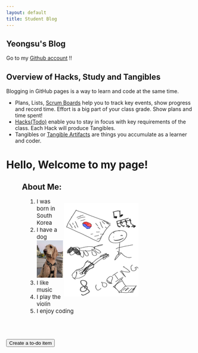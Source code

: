 ```yaml
---
layout: default
title: Student Blog
---
```


## Yeongsu's Blog

Go to my [Github account](https://github.com/YeongsuKimm) !!

## Overview of Hacks, Study and Tangibles
Blogging in GitHub pages is a way to learn and code at the same time. 

- Plans, Lists, [Scrum Boards](https://clickup.com/blog/scrum-board/) help you to track key events, show progress and record time.  Effort is a big part of your class grade.  Show plans and time spent!
- [Hacks(Todo)](https://levelup.gitconnected.com/six-ultimate-daily-hacks-for-every-programmer-60f5f10feae) enable you to stay in focus with key requirements of the class.  Each Hack will produce Tangibles.
- Tangibles or [Tangible Artifacts](https://en.wikipedia.org/wiki/Artifact_(software_development)) are things you accumulate as a learner and coder. 

<!-- ## MY PAGE -->
<h1>Hello, Welcome to my page!</h1>


<h2 style="padding-left:2em">About Me:</h2>
<p style="float:right;clear:right;display:block;padding-right:150px"><img src="images/about-me.png" alt="about-me" style="width:200px;height:250px"></p>
<div style="padding-left:4em">    
    <ol style="font-size:15px">
        <li>I was born in South Korea</li>
        <li>I have a dog <br><img src="images/dog.jpg" alt = "dog" style="width:70px;height:100px"> </li>
        <li>I like music</li>
        <li>I play the violin</li>
        <li>I enjoy coding</li>
    </ol>
</div>
<br><br><br>
<button onclick="createItem()">Create a to-do item</button>
<html>
    <head>
    </head>
    <body>
        <script>
            function createItem()
            {
                var todo = prompt("Enter to-do item:");
                indexBlogs.createElement("li");
            }
        </script>
    </body>
</html>


